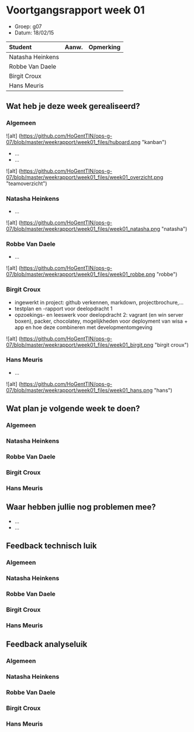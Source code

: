 # Voortgangsrapport week 01

* Groep: g07
* Datum: 18/02/15

| Student  | Aanw. | Opmerking |
| :---     | :---  | :---      |
| Natasha Heinkens |       |           |
| Robbe Van Daele |       |           |
| Birgit Croux |       |           |
| Hans Meuris |       |           |

## Wat heb je deze week gerealiseerd?

### Algemeen

![alt] (https://github.com/HoGentTIN/ops-g-07/blob/master/weekrapport/week01_files/huboard.png "kanban")

* ...
* ...

![alt] (https://github.com/HoGentTIN/ops-g-07/blob/master/weekrapport/week01_files/week01_overzicht.png "teamoverzicht")

### Natasha Heinkens

* ...

![alt] (https://github.com/HoGentTIN/ops-g-07/blob/master/weekrapport/week01_files/week01_natasha.png "natasha")

### Robbe Van Daele

* ...

![alt] (https://github.com/HoGentTIN/ops-g-07/blob/master/weekrapport/week01_files/week01_robbe.png "robbe")

### Birgit Croux

* ingewerkt in project: github verkennen, markdown, projectbrochure,...
* testplan en -rapport voor deelopdracht 1
* opzoekings- en leeswerk voor deelopdracht 2: vagrant (en win server boxen), packer, chocolatey, mogelijkheden voor deployment van wisa + app en hoe deze combineren met developmentomgeving 

![alt] (https://github.com/HoGentTIN/ops-g-07/blob/master/weekrapport/week01_files/week01_birgit.png "birgit croux")

### Hans Meuris

* ...

![alt] (https://github.com/HoGentTIN/ops-g-07/blob/master/weekrapport/week01_files/week01_hans.png "hans")

## Wat plan je volgende week te doen?

### Algemeen
### Natasha Heinkens
### Robbe Van Daele
### Birgit Croux
### Hans Meuris

## Waar hebben jullie nog problemen mee?

* ...
* ...

## Feedback technisch luik

### Algemeen

### Natasha Heinkens
### Robbe Van Daele
### Birgit Croux
### Hans Meuris

## Feedback analyseluik

### Algemeen

### Natasha Heinkens
### Robbe Van Daele
### Birgit Croux
### Hans Meuris

